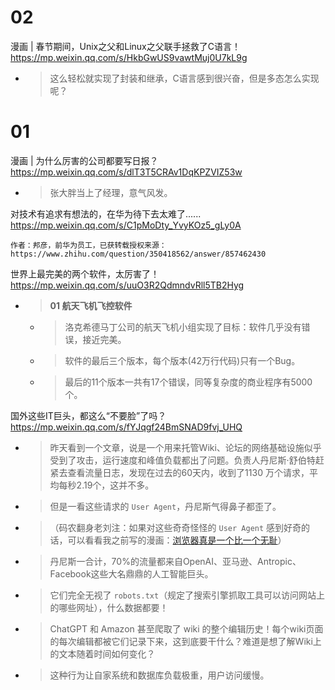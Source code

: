 
# 02

漫画 | 春节期间，Unix之父和Linux之父联手拯救了C语言！ https://mp.weixin.qq.com/s/HkbGwUS9vawtMuj0U7kL9g
- > 这么轻松就实现了封装和继承，C语言感到很兴奋，但是多态怎么实现呢？

# 01

漫画 | 为什么厉害的公司都要写日报？ https://mp.weixin.qq.com/s/dlT3T5CRAv1DqKPZVIZ53w
- > 张大胖当上了经理，意气风发。

对技术有追求有想法的，在华为待下去太难了...... https://mp.weixin.qq.com/s/C1pMoDty_YvyKOz5_gLy0A
```console
作者：邦彦，前华为员工，已获转载授权来源： https://www.zhihu.com/question/350418562/answer/857462430
```

世界上最完美的两个软件，太厉害了！ https://mp.weixin.qq.com/s/uuO3R2QdmndvRll5TB2Hyg
- > **01 航天飞机飞控软件**
  * > 洛克希德马丁公司的航天飞机小组实现了目标：软件几乎没有错误，接近完美。
  * > 软件的最后三个版本，每个版本(42万行代码)只有一个Bug。
  * > 最后的11个版本一共有17个错误，同等复杂度的商业程序有5000个。

国外这些IT巨头，都这么“不要脸”了吗？ https://mp.weixin.qq.com/s/fYJqgf24BmSNAD9fvj_UHQ
- > 昨天看到一个文章，说是一个用来托管Wiki、论坛的网络基础设施似乎受到了攻击，运行速度和峰值负载都出了问题。负责人丹尼斯·舒伯特赶紧去查看流量日志，发现在过去的60天内，收到了1130 万个请求，平均每秒2.19个，这并不多。
- > 但是一看这些请求的 `User Agent`，丹尼斯气得鼻子都歪了。
- > （码农翻身老刘注：如果对这些奇奇怪怪的 `User Agent` 感到好奇的话，可以看看我之前写的漫画：[浏览器真是一个比一个无耻](https://mp.weixin.qq.com/s/GcfKEpkraNHfnYMdrGqMcA)）
- > 丹尼斯一合计，70%的流量都来自OpenAI、亚马逊、Antropic、Facebook这些大名鼎鼎的人工智能巨头。
- > 它们完全无视了 `robots.txt`（规定了搜索引擎抓取工具可以访问网站上的哪些网址），什么数据都要！
- > ChatGPT 和 Amazon 甚至爬取了 wiki 的整个编辑历史！每个wiki页面的每次编辑都被它们记录下来，这到底要干什么？难道是想了解Wiki上的文本随着时间如何变化？
- > 这种行为让自家系统和数据库负载极重，用户访问缓慢。
